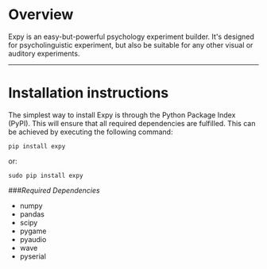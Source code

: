 # Overview

Expy is an easy-but-powerful psychology experiment builder. It's designed for psycholinguistic experiment, but also be suitable for any other visual or auditory experiments.

---

# Installation instructions

The simplest way to install Expy is through the Python Package Index (PyPI). This will ensure that all required dependencies are fulfilled. This can be achieved by executing the following command:

```
pip install expy
```
or:
```
sudo pip install expy
```

###*Required Dependencies*
- numpy
- pandas
- scipy
- pygame
- pyaudio
- wave
- pyserial